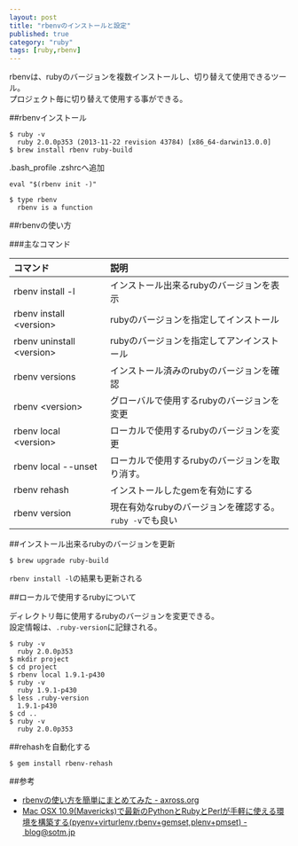 ```yaml
---
layout: post
title: "rbenvのインストールと設定"
published: true
category: "ruby"
tags: [ruby,rbenv]
---
```


rbenvは、rubyのバージョンを複数インストールし、切り替えて使用できるツール。  
プロジェクト毎に切り替えて使用する事ができる。

##rbenvインストール

```
$ ruby -v
  ruby 2.0.0p353 (2013-11-22 revision 43784) [x86_64-darwin13.0.0]
$ brew install rbenv ruby-build
```

.bash_profile .zshrcへ追加

```
eval "$(rbenv init -)"
```

```
$ type rbenv
  rbenv is a function
```

##rbenvの使い方

###主なコマンド

|コマンド                    |説明                                                   |
|:---------------------------|:------------------------------------------------------|
|rbenv install -l            |インストール出来るrubyのバージョンを表示               |
|rbenv install \<version>    |rubyのバージョンを指定してインストール                 |
|rbenv uninstall \<version>  |rubyのバージョンを指定してアンインストール             |
|rbenv versions              |インストール済みのrubyのバージョンを確認               |
|rbenv \<version>            |グローバルで使用するrubyのバージョンを変更             |
|rbenv local \<version>      |ローカルで使用するrubyのバージョンを変更               |
|rbenv local --unset         |ローカルで使用するrubyのバージョンを取り消す。         |
|rbenv rehash                |インストールしたgemを有効にする                        |
|rbenv version               |現在有効なrubyのバージョンを確認する。`ruby -v`でも良い|


##インストール出来るrubyのバージョンを更新

```
$ brew upgrade ruby-build
```
`rbenv install -l`の結果も更新される

##ローカルで使用するrubyについて

ディレクトリ毎に使用するrubyのバージョンを変更できる。  
設定情報は、`.ruby-version`に記録される。

```
$ ruby -v
  ruby 2.0.0p353
$ mkdir project
$ cd project
$ rbenv local 1.9.1-p430
$ ruby -v
  ruby 1.9.1-p430
$ less .ruby-version
  1.9.1-p430
$ cd ..
$ ruby -v
  ruby 2.0.0p353
```

##rehashを自動化する

```
$ gem install rbenv-rehash
```

##参考

* [rbenvの使い方を簡単にまとめてみた - axross.org](http://blog.axross.org/entry/2013/12/19/221625)
* [Mac OSX 10.9(Mavericks)で最新のPythonとRubyとPerlが手軽に使える環境を構築する(pyenv+virturlenv,rbenv+gemset,plenv+pmset) - blog@sotm.jp](http://blog.sotm.jp/2014/01/09/Installing-pyenv-virtualenv-rbenv-gemse-plenv-pmset-on-MacOSX-109/)
